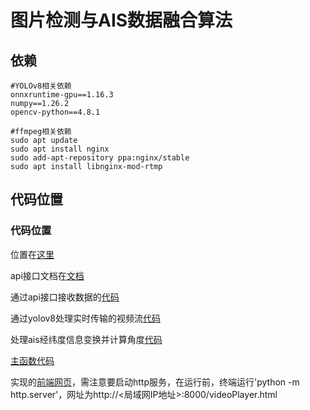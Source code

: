 # 图片检测与AIS数据融合算法

## 依赖

```
#YOLOv8相关依赖
onnxruntime-gpu==1.16.3
numpy==1.26.2
opencv-python==4.8.1

#ffmpeg相关依赖
sudo apt update
sudo apt install nginx
sudo add-apt-repository ppa:nginx/stable
sudo apt install libnginx-mod-rtmp
```

## 代码位置
### 代码位置

位置在[这里](fusion_ais_image)

api接口文档在[文档](fusion_ais_image\WebAPI.md)

通过api接口接收数据的[代码](fusion_ais_image\WebAPI.md)

通过yolov8处理实时传输的视频流[代码](fusion_ais_image\yolo_utils.py)

处理ais经纬度信息变换并计算角度[代码](fusion_ais_image\ship_utils.py)

[主函数代码](fusion_ais_image\total.py)

实现的[前端网页](fusion_ais_image\videoPlayer.html)，需注意要启动http服务，在运行前，终端运行'python -m http.server'，网址为http://<局域网IP地址>:8000/videoPlayer.html
